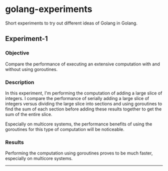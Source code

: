 # golang-experiments
Short experiments to try out different ideas of Golang in Golang.

## Experiment-1

### Objective

Compare the performance of executing an extensive computation with and without using goroutines.

### Description

In this experiment, I'm performing the computation of adding a large slice of integers.
I compare the performance of serially adding a large slice of integers versus dividing the large slice into sections and using goroutines to find the sum of each section before adding these results together to get the sum of the entire slice.

Especially on multicore systems, the performance benefits of using the goroutines for this type of computation will be noticeable.

### Results

Performing the computation using goroutines proves to be much faster, especially on multicore systems.

---
